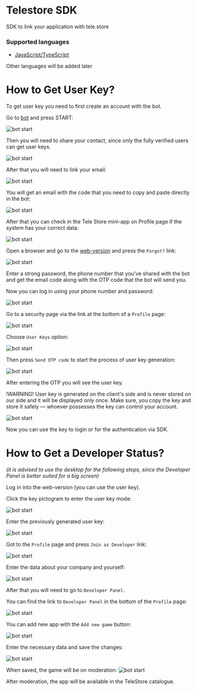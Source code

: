 # Telestore SDK

SDK to link your application with tele.store

### Supported languages

- [JavaScript/TypeScript](./JavaScript/README.md)

Other languages will be added later

# How to Get User Key?

To get user key you need to first create an account with the bot.

Go to [bot](https://t.me/@TeleStoreChatBot) and press START:

![bot start](https://github.com/telestore-rep/SDK/blob/main/resources/images/bot_start.webp?raw=true)

Then you will need to share your contact, since only the fully verified users can get user keys.

![bot start](https://github.com/telestore-rep/SDK/blob/main/resources/images/bot_after_start.webp?raw=true)

After that you will need to link your email:

![bot start](https://github.com/telestore-rep/SDK/blob/main/resources/images/bot_link_mail.webp?raw=true)

You will get an email with the code that you need to copy and paste directly in the bot:

![bot start](https://github.com/telestore-rep/SDK/blob/main/resources/images/email_code_confirm.webp?raw=true)

After that you can check in the Tele Store mini-app on Profile page if the system has your correct data:

![bot start](https://github.com/telestore-rep/SDK/blob/main/resources/images/bot_profile.webp?raw=true)

Open a browser and go to the [web-version](https://dev.tele.store:8081) and press the `Forgot?` link:

![bot start](https://github.com/telestore-rep/SDK/blob/main/resources/images/forgot.webp?raw=true)

Enter a strong password, the phone number that you've shared with the bot and get the email code along with the OTP code that the bot will send you. 

Now you can log in using your phone number and password:

![bot start](https://github.com/telestore-rep/SDK/blob/main/resources/images/login.webp?raw=true)

Go to a security page via the link at the bottom of a `Profile` page:

![bot start](https://github.com/telestore-rep/SDK/blob/main/resources/images/profile_security.webp?raw=true)

Choose `User Keys` option:

![bot start](https://github.com/telestore-rep/SDK/blob/main/resources/images/security_page.webp?raw=true)

Then press `Send OTP code` to start the process of user key generation:

![bot start](https://github.com/telestore-rep/SDK/blob/main/resources/images/user_key_gen.webp?raw=true)

After entering the OTP you will see the user key. 

!WARNING!
User key is generated on the client's side and is never stored on our side and it will be displayed only once. Make sure, you copy the key and store it safely — whoever possesses the key can control your account.

![bot start](https://github.com/telestore-rep/SDK/blob/main/resources/images/user_key.webp?raw=true)

Now you can use the key to login or for the authentication via SDK.

# How to Get a Developer Status?

_(it is advised to use the desktop for the following steps, since the Developer Panel is better suited for a big screen)_

Log in into the web-version (you can use the user key).

Click the key pictogram to enter the user key mode:

![bot start](https://github.com/telestore-rep/SDK/blob/main/resources/images/ts_login.webp?raw=true)

Enter the previously generated user key:

![bot start](https://github.com/telestore-rep/SDK/blob/main/resources/images/ts_login_uk.webp?raw=true)

Got to the `Profile` page and press `Join as Developer` link:

![bot start](https://github.com/telestore-rep/SDK/blob/main/resources/images/profile_join.webp?raw=true)

Enter the data about your company and yourself:

![bot start](https://github.com/telestore-rep/SDK/blob/main/resources/images/dev_data.webp?raw=true)

After that you will need to go to `Developer Panel`.

You can find the link to `Developer Panel` in the bottom of the `Profile` page:

![bot start](https://github.com/telestore-rep/SDK/blob/main/resources/images/ts_dev_panel_link.webp?raw=true)

You can add new app with the `Add new game` button:

![bot start](https://github.com/telestore-rep/SDK/blob/main/resources/images/ts_dev_panel.webp?raw=true)

Enter the necessary data and save the changes:

![bot start](https://github.com/telestore-rep/SDK/blob/main/resources/images/ts_game_edit.webp?raw=true)

When saved, the game will be on moderation:
![bot start](https://github.com/telestore-rep/SDK/blob/main/resources/images/ts_game_edit_success.webp?raw=true)

After moderation, the app will be available in the TeleStore catalogue.